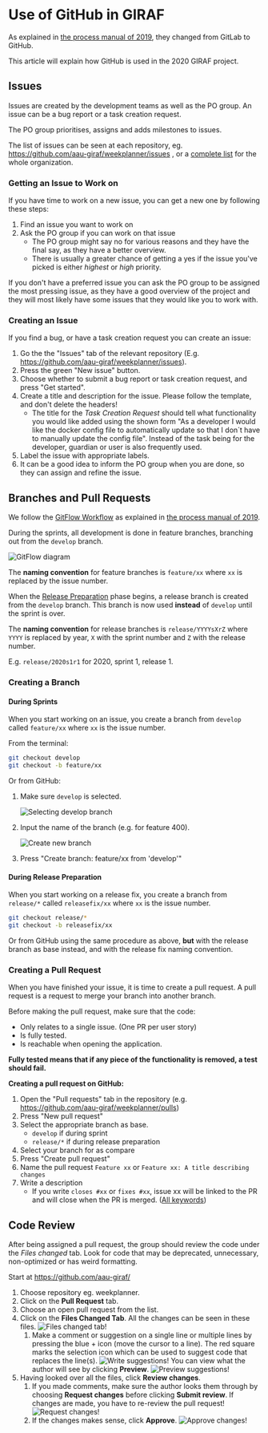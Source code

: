 # Use of GitHub in GIRAF

As explained in [the process manual of 2019](../2019/changing_the_process.md#github), 
they changed from GitLab to GitHub.

This article will explain how GitHub is used in the 2020 GIRAF project.

## Issues

Issues are created by the development teams as well as the PO group.
An issue can be a bug report or a task creation request.

The PO group prioritises, assigns and adds milestones to issues.

The list of issues can be seen at each repository, eg. <https://github.com/aau-giraf/weekplanner/issues>
, or a [complete list](https://github.com/issues?q=is%3Aopen+is%3Aissue+archived%3Afalse+user%3Aaau-giraf)
for the whole organization.

### Getting an Issue to Work on

If you have time to work on a new issue, you can get a new one by following
these steps:

1. Find an issue you want to work on
1. Ask the PO group if you can work on that issue
   - The PO group might say no for various reasons and they have the final say,
     as they have a better overview.
   - There is usually a greater chance of getting a yes if the issue you've
     picked is either _highest_ or _high_ priority.

If you don't have a preferred issue you can ask the PO group to be assigned the
most pressing issue, as they have a good overview of the project and they will
most likely have some issues that they would like you to work with.

### Creating an Issue

If you find a bug, or have a task creation request you can create an issue:

1. Go the the "Issues" tab of the relevant repository (E.g. <https://github.com/aau-giraf/weekplanner/issues>).
1. Press the green "New issue" button.
1. Choose whether to submit a bug report or task creation request, and press
   "Get started".
1. Create a title and description for the issue. Please follow the template, and
   don't delete the headers!
   - The title for the *Task Creation Request* should tell what functionality
     you would like added using the shown form "As a developer I would like the
     docker config file to automatically update so that I don´t have to manually
     update the config file". 
     Instead of the task being for the developer, guardian or user is also
     frequently used.
1. Label the issue with appropriate labels.
1. It can be a good idea to inform the PO group when you are done, so they can
   assign and refine the issue.

## Branches and Pull Requests

We follow the [GitFlow Workflow](https://www.atlassian.com/git/tutorials/comparing-workflows/gitflow-workflow)
as explained in [the process manual of 2019](../2019/process_group_information.md#our-adaptation-of-gitflow).

During the sprints, all development is done in feature branches, branching out
from the `develop` branch.

![GitFlow diagram](./images/gitflow.png "Gitflow diagram")

The **naming convention** for feature branches is `feature/xx` where `xx` is
replaced by the issue number.

When the [Release Preparation](./giraf_events.md#release-preparation) phase
begins, a release branch is created from the `develop` branch.
This branch is now used **instead** of `develop` until the sprint is over.

The **naming convention** for release branches is `release/YYYYsXrZ` where `YYYY`
is replaced by year, `X` with the sprint number and `Z` with the release number.

E.g. `release/2020s1r1` for 2020, sprint 1, release 1.

### Creating a Branch

#### During Sprints

When you start working on an issue, you create a branch from `develop` called
`feature/xx` where `xx` is the issue number.

From the terminal:

```bash
git checkout develop
git checkout -b feature/xx
```

Or from GitHub:

1. Make sure `develop` is selected.

   ![Selecting develop branch](./images/github-branch-develop-selected.png)
   
1. Input the name of the branch (e.g. for feature 400).

   ![Create new branch](./images/github-create-branch.png)

1. Press "Create branch: feature/xx from 'develop'"

#### During Release Preparation

When you start working on a release fix, you create a branch from `release/*`
called `releasefix/xx` where `xx` is the issue number.

```bash
git checkout release/*
git checkout -b releasefix/xx
```

Or from GitHub using the same procedure as above, **but** with the release
branch as base instead, and with the release fix naming convention.

### Creating a Pull Request

When you have finished your issue, it is time to create a pull request.
A pull request is a request to merge your branch into another branch.

Before making the pull request, make sure that the code:

- Only relates to a single issue. (One PR per user story)
- Is fully tested.
- Is reachable when opening the application.

**Fully tested means that if any piece of the functionality is removed, a test
should fail.**

**Creating a pull request on GitHub:**

1. Open the "Pull requests" tab in the repository (e.g. <https://github.com/aau-giraf/weekplanner/pulls>)
1. Press "New pull request"
1. Select the appropriate branch as base.
   - `develop` if during sprint
   - `release/*` if during release preparation
1. Select your branch for as compare
1. Press "Create pull request" 
1. Name the pull request `Feature xx` or `Feature xx: A title describing changes`
1. Write a description
   - If you write `closes #xx` or `fixes #xx`, issue xx will be linked to the PR
     and will close when the PR is merged. ([All keywords](https://help.github.com/en/enterprise/2.16/user/github/managing-your-work-on-github/closing-issues-using-keywords#about-issue-references))



## Code Review

After being assigned a pull request, the group should review the code under the
_Files changed_ tab. Look for code that may be deprecated, unnecessary,
non-optimized or has weird formatting. 

Start at <https://github.com/aau-giraf/>

1. Choose repository eg. weekplanner.
1. Click on the **Pull Request** tab.
1. Choose an open pull request from the list.
1. Click on the **Files Changed Tab**. All the changes can be seen in these files.
   ![Files changed tab!](./images/files-changed.png "The code you should review is here")
   1. Make a comment or suggestion on a single line or multiple lines by pressing
      the blue + icon (move the cursor to a line). 
      The red square marks the selection icon which can be used to suggest code
      that replaces the line(s).
      ![Write suggestions!](./images/write-suggestion.png "Try dragging the blue icon across multiple lines")
      You can view what the author will see by clicking **Preview**.
      ![Preview suggestions!](./images/preview_example.PNG "Comment and suggestion")
1. Having looked over all the files, click **Review changes**.
   1. If you made comments, make sure the author looks them through by choosing
      **Request changes** before clicking **Submit review**. If changes are made,
      you have to re-review the pull request!
      ![Request changes!](./images/request-changes.png "Request changes. The author cannot merge yet!")
   1. If the changes makes sense, click **Approve**.
      ![Approve changes!](./images/approve-changes.png "Approve changes. The author can merge")